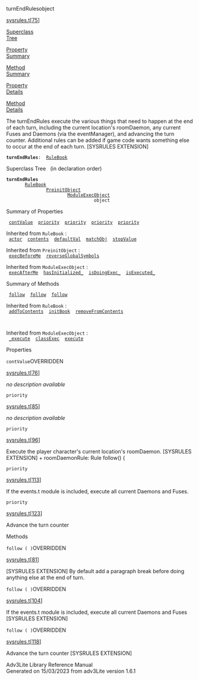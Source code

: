 <span class="title">turnEndRules</span><span class="type">object</span>

[sysrules.t](../file/sysrules.t.html)\[[75](../source/sysrules.t.html#75)\]

[Superclass  
Tree](#_SuperClassTree_)

[Property  
Summary](#_PropSummary_)

[Method  
Summary](#_MethodSummary_)

[Property  
Details](#_Properties_)

[Method  
Details](#_Methods_)

<div class="fdesc">

The turnEndRules execute the various things that need to happen at the
end of each turn, including the current location's roomDaemon, any
current Fuses and Daemons (via the eventManager), and advancing the turn
counter. Additional rules can be added if game code wants something else
to occur at the end of each turn. \[SYSRULES EXTENSION\]

**`turnEndRules`**` :   `[`RuleBook`](../object/RuleBook.html)

</div>

<span id="_SuperClassTree_"></span>

<div class="mjhd">

<span class="hdln">Superclass Tree</span>   (in declaration order)

</div>

**`turnEndRules`**  
`         `[`RuleBook`](../object/RuleBook.html)  
`                 `[`PreinitObject`](../object/PreinitObject.html)  
`                         `[`ModuleExecObject`](../object/ModuleExecObject.html)  
`                                 object`  
<span id="_PropSummary_"></span>

<div class="mjhd">

<span class="hdln">Summary of Properties</span>  

</div>

` `[`contValue`](#contValue)`  `[`priority`](#priority)`  `[`priority`](#priority)`  `[`priority`](#priority)`  `[`priority`](#priority)`  `

Inherited from `RuleBook` :  
` `[`actor`](../object/RuleBook.html#actor)`  `[`contents`](../object/RuleBook.html#contents)`  `[`defaultVal`](../object/RuleBook.html#defaultVal)`  `[`matchObj`](../object/RuleBook.html#matchObj)`  `[`stopValue`](../object/RuleBook.html#stopValue)`  `

Inherited from `PreinitObject` :  
` `[`execBeforeMe`](../object/PreinitObject.html#execBeforeMe)`  `[`reverseGlobalSymbols`](../object/PreinitObject.html#reverseGlobalSymbols)`  `

Inherited from `ModuleExecObject` :  
` `[`execAfterMe`](../object/ModuleExecObject.html#execAfterMe)`  `[`hasInitialized_`](../object/ModuleExecObject.html#hasInitialized_)`  `[`isDoingExec_`](../object/ModuleExecObject.html#isDoingExec_)`  `[`isExecuted_`](../object/ModuleExecObject.html#isExecuted_)`  `

<span id="_MethodSummary_"></span>

<div class="mjhd">

<span class="hdln">Summary of Methods</span>  

</div>

` `[`follow`](#follow)`  `[`follow`](#follow)`  `[`follow`](#follow)`  `

Inherited from `RuleBook` :  
` `[`addToContents`](../object/RuleBook.html#addToContents)`  `[`initBook`](../object/RuleBook.html#initBook)`  `[`removeFromContents`](../object/RuleBook.html#removeFromContents)`  `

` `

Inherited from `ModuleExecObject` :  
` `[`_execute`](../object/ModuleExecObject.html#_execute)`  `[`classExec`](../object/ModuleExecObject.html#classExec)`  `[`execute`](../object/ModuleExecObject.html#execute)`  `

<span id="_Properties_"></span>

<div class="mjhd">

<span class="hdln">Properties</span>  

</div>

<span id="contValue"></span>

`contValue`<span class="rem">OVERRIDDEN</span>

[sysrules.t](../file/sysrules.t.html)\[[76](../source/sysrules.t.html#76)\]

<div class="desc">

*no description available*

</div>

<span id="priority"></span>

`priority`

[sysrules.t](../file/sysrules.t.html)\[[85](../source/sysrules.t.html#85)\]

<div class="desc">

*no description available*

</div>

<span id="priority"></span>

`priority`

[sysrules.t](../file/sysrules.t.html)\[[96](../source/sysrules.t.html#96)\]

<div class="desc">

Execute the player character's current location's roomDaemon. \[SYSRULES
EXTENSION\] + roomDaemonRule: Rule follow() {

</div>

<span id="priority"></span>

`priority`

[sysrules.t](../file/sysrules.t.html)\[[113](../source/sysrules.t.html#113)\]

<div class="desc">

If the events.t module is included, execute all current Daemons and
Fuses.

</div>

<span id="priority"></span>

`priority`

[sysrules.t](../file/sysrules.t.html)\[[123](../source/sysrules.t.html#123)\]

<div class="desc">

Advance the turn counter

</div>

<span id="_Methods_"></span>

<div class="mjhd">

<span class="hdln">Methods</span>  

</div>

<span id="follow"></span>

`follow ( )`<span class="rem">OVERRIDDEN</span>

[sysrules.t](../file/sysrules.t.html)\[[81](../source/sysrules.t.html#81)\]

<div class="desc">

\[SYSRULES EXTENSION\] By default add a paragraph break before doing
anything else at the end of turn.

</div>

<span id="follow"></span>

`follow ( )`<span class="rem">OVERRIDDEN</span>

[sysrules.t](../file/sysrules.t.html)\[[104](../source/sysrules.t.html#104)\]

<div class="desc">

If the events.t module is included, execute all current Daemons and
Fuses \[SYSRULES EXTENSION\]

</div>

<span id="follow"></span>

`follow ( )`<span class="rem">OVERRIDDEN</span>

[sysrules.t](../file/sysrules.t.html)\[[118](../source/sysrules.t.html#118)\]

<div class="desc">

Advance the turn counter \[SYSRULES EXTENSION\]

</div>

<div class="ftr">

Adv3Lite Library Reference Manual  
Generated on 15/03/2023 from adv3Lite version 1.6.1

</div>
